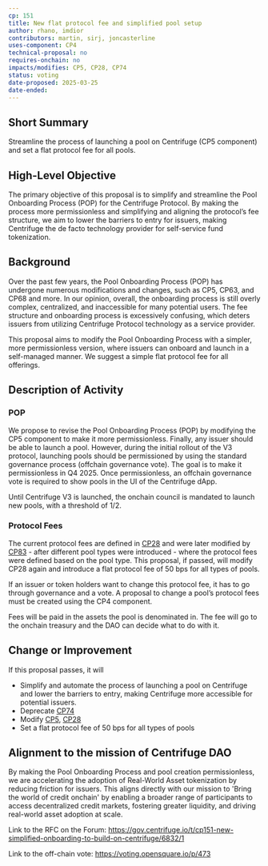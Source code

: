 ```yaml
---
cp: 151
title: New flat protocol fee and simplified pool setup
author: rhano, imdior
contributors: martin, sirj, joncasterline
uses-component: CP4
technical-proposal: no
requires-onchain: no
impacts/modifies: CP5, CP28, CP74
status: voting
date-proposed: 2025-03-25
date-ended:
---
```


## Short Summary

Streamline the process of launching a pool on Centrifuge (CP5 component) and set a flat protocol fee for all pools.

## High-Level Objective

The primary objective of this proposal is to simplify and streamline the Pool Onboarding Process (POP) for the Centrifuge Protocol. By making the process more permissionless and simplifying and aligning the protocol’s fee structure, we aim to lower the barriers to entry for issuers, making Centrifuge the de facto technology provider for self-service fund tokenization.

## Background

Over the past few years, the Pool Onboarding Process (POP) has undergone numerous modifications and changes, such as CP5, CP63, and CP68 and more. In our opinion, overall, the onboarding process is still overly complex, centralized, and inaccessible for many potential users. The fee structure and onboarding process is excessively confusing, which deters issuers from utilizing Centrifuge Protocol technology as a service provider.

This proposal aims to modify the Pool Onboarding Process with a simpler, more permissionless version, where issuers can onboard and launch in a self-managed manner. We suggest a simple flat protocol fee for all offerings.

## Description of Activity

### POP

We propose to revise the Pool Onboarding Process (POP) by modifying the CP5 component to make it more permissionless. Finally, any issuer should be able to launch a pool. However, during the initial rollout of the V3 protocol, launching pools should be permissioned by using the standard governance process (offchain governance vote). The goal is to make it permissionless in Q4 2025. Once permissionless, an offchain governance vote is required to show pools in the UI of the Centrifuge dApp.

Until Centrifuge V3 is launched, the onchain council is mandated to launch new pools, with a threshold of 1/2.

### Protocol Fees

The current protocol fees are defined in [CP28](https://github.com/centrifuge/cps/blob/main/cps/CP28.md) and were later modified by [CP83](https://github.com/centrifuge/cps/blob/main/cps/CP83.md) - after different pool types were introduced - where the protocol fees were defined based on the pool type. This proposal, if passed, will modify CP28 again and introduce a flat protocol fee of 50 bps for all types of pools.

If an issuer or token holders want to change this protocol fee, it has to go through governance and a vote. A proposal to change a pool’s protocol fees must be created using the CP4 component.

Fees will be paid in the assets the pool is denominated in. The fee will go to the onchain treasury and the DAO can decide what to do with it.

## Change or Improvement

If this proposal passes, it will 
* Simplify and automate the process of launching a pool on Centrifuge and lower the barriers to entry, making Centrifuge more accessible for potential issuers.
* Deprecate [CP74](https://github.com/centrifuge/cps/blob/main/cps/CP74.md)
* Modify [CP5](https://github.com/centrifuge/cps/blob/main/cps/CP5/CP5.md), [CP28](https://github.com/centrifuge/cps/blob/main/cps/CP28.md)
* Set a flat protocol fee of 50 bps for all types of pools

## Alignment to the mission of Centrifuge DAO

By making the Pool Onboarding Process and pool creation permissionless, we are accelerating the adoption of Real-World Asset tokenization by reducing friction for issuers. This aligns directly with our mission to 'Bring the world of credit onchain' by enabling a broader range of participants to access decentralized credit markets, fostering greater liquidity, and driving real-world asset adoption at scale.

Link to the RFC on the Forum: https://gov.centrifuge.io/t/cp151-new-simplified-onboarding-to-build-on-centrifuge/6832/1

Link to the off-chain vote: https://voting.opensquare.io/p/473
